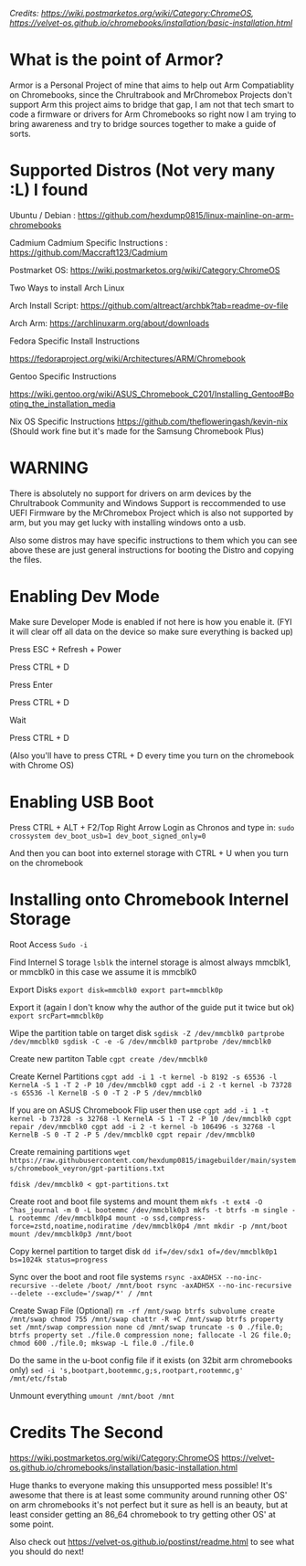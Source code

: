 _Credits: https://wiki.postmarketos.org/wiki/Category:ChromeOS, https://velvet-os.github.io/chromebooks/installation/basic-installation.html_
# What is the point of Armor?
Armor is a Personal Project of mine that aims to help out Arm Compatiablity on Chromebooks, since the Chrultrabook and MrChromebox Projects don't support Arm this project aims to bridge that gap, I am not that tech smart to code a firmware or drivers for Arm Chromebooks so right now I am trying to bring awareness and try to bridge sources together to make a guide of sorts.
# Supported Distros (Not very many :L) I found
Ubuntu / Debian : https://github.com/hexdump0815/linux-mainline-on-arm-chromebooks

Cadmium
Cadmium Specific Instructions : https://github.com/Maccraft123/Cadmium

Postmarket OS: https://wiki.postmarketos.org/wiki/Category:ChromeOS

Two Ways to install Arch Linux

Arch Install Script: https://github.com/altreact/archbk?tab=readme-ov-file

Arch Arm: https://archlinuxarm.org/about/downloads

Fedora Specific Install Instructions

https://fedoraproject.org/wiki/Architectures/ARM/Chromebook

Gentoo Specific Instructions

https://wiki.gentoo.org/wiki/ASUS_Chromebook_C201/Installing_Gentoo#Booting_the_installation_media

Nix OS Specific Instructions
https://github.com/thefloweringash/kevin-nix (Should work fine but it's made for the Samsung Chromebook Plus)

# WARNING
There is absolutely no support for drivers on arm devices by the Chrultrabook Community and Windows Support is reccommended to use UEFI Firmware by the MrChromebox Project which is also not supported by arm, but you may get lucky with installing windows onto a usb.

Also some distros may have specific instructions to them which you can see above these are just general instructions for booting the Distro and copying the files.

# Enabling Dev Mode
Make sure Developer Mode is enabled if not here is how you enable it. (FYI it will clear off all data on the device so make sure everything is backed up)

Press ESC + Refresh + Power

Press CTRL + D

Press Enter

Press CTRL + D

Wait

Press CTRL + D

(Also you'll have to press CTRL + D every time you turn on the chromebook with Chrome OS)

# Enabling USB Boot
Press CTRL + ALT + F2/Top Right Arrow
Login as Chronos
and type in:
`sudo crossystem dev_boot_usb=1 dev_boot_signed_only=0`

And then you can boot into externel storage with CTRL + U when you turn on the chromebook

# Installing onto Chromebook Internel Storage

Root Access
`Sudo -i`

Find Internel S
torage
`lsblk`
the internel storage is almost always mmcblk1, or mmcblk0 in this case we assume it is mmcblk0

Export Disks
`export disk=mmcblk0
export part=mmcblk0p`

Export it (again I don't know why the author of the guide put it twice but ok)
`export srcPart=mmcblk0p`

Wipe the partition table on target disk
`sgdisk -Z /dev/mmcblk0
 partprobe /dev/mmcblk0
 sgdisk -C -e -G /dev/mmcblk0
 partprobe /dev/mmcblk0
`

Create new partiton Table
`cgpt create /dev/mmcblk0`

Create Kernel Partitions
`cgpt add -i 1 -t kernel -b 8192 -s 65536 -l KernelA -S 1 -T 2 -P 10 /dev/mmcblk0
 cgpt add -i 2 -t kernel -b 73728 -s 65536 -l KernelB -S 0 -T 2 -P 5 /dev/mmcblk0`
 
 If you are on ASUS Chromebook Flip user then use
 `cgpt add -i 1 -t kernel -b 73728 -s 32768 -l KernelA -S 1 -T 2 -P 10 /dev/mmcblk0
cgpt repair /dev/mmcblk0
cgpt add -i 2 -t kernel -b 106496 -s 32768 -l KernelB -S 0 -T 2 -P 5 /dev/mmcblk0
cgpt repair /dev/mmcblk0`

Create remaining partitions
`wget https://raw.githubusercontent.com/hexdump0815/imagebuilder/main/systems/chromebook_veyron/gpt-partitions.txt`

`fdisk /dev/mmcblk0 < gpt-partitions.txt`

Create root and boot file systems and mount them
`mkfs -t ext4 -O ^has_journal -m 0 -L bootemmc /dev/mmcblk0p3
mkfs -t btrfs -m single -L rootemmc /dev/mmcblk0p4
mount -o ssd,compress-force=zstd,noatime,nodiratime /dev/mmcblk0p4 /mnt
mkdir -p /mnt/boot
mount /dev/mmcblk0p3 /mnt/boot`

Copy kernel partition to target disk
`dd if=/dev/sdx1 of=/dev/mmcblk0p1 bs=1024k status=progress`

Sync over the boot and root file systems
`rsync -axADHSX --no-inc-recursive --delete /boot/ /mnt/boot
rsync -axADHSX --no-inc-recursive --delete --exclude='/swap/*' / /mnt`

Create Swap File (Optional)
`rm -rf /mnt/swap
btrfs subvolume create /mnt/swap
chmod 755 /mnt/swap
chattr -R +C /mnt/swap
btrfs property set /mnt/swap compression none
cd /mnt/swap
truncate -s 0 ./file.0; btrfs property set ./file.0 compression none; fallocate -l 2G file.0; chmod 600 ./file.0; mkswap -L file.0 ./file.0
`

Do the same in the u-boot config file if it exists (on 32bit arm chromebooks only)
`sed -i 's,bootpart,bootemmc,g;s,rootpart,rootemmc,g' /mnt/etc/fstab `

Unmount everything
`umount /mnt/boot /mnt`


# Credits The Second
https://wiki.postmarketos.org/wiki/Category:ChromeOS
https://velvet-os.github.io/chromebooks/installation/basic-installation.html

Huge thanks to everyone making this unsupported mess possible! It's awesome that there is at least some community around running other OS' on arm chromebooks it's not perfect but it sure as hell is an beauty, but at least consider getting an 86_64 chromebook to try getting other OS' at some point.

Also check out https://velvet-os.github.io/postinst/readme.html to see what you should do next!

